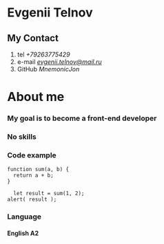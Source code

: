  # Evgenii Telnov

  ## My Contact

1. tel *+79263775429* 
2. e-mail *evgenii.telnov@mail.ru* 
3. GitHub  *MnemonicJon* 
  
  # About me

  ### My goal is to become a front-end developer


  ### No skills

  ### Code example
   

  	function sum(a, b) {
  	  return a + b;
	}

	  let result = sum(1, 2);
	alert( result );

  ### Language

  #### English A2
